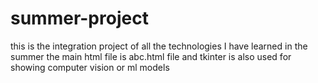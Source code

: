 # summer-project
this is the integration project of all the technologies I have learned in the summer
the main html file is abc.html file and tkinter is also used for showing computer vision or ml models
